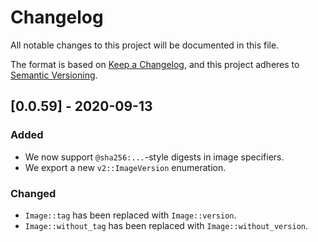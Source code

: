 # Changelog

All notable changes to this project will be documented in this file.

The format is based on [Keep a Changelog](https://keepachangelog.com/en/1.0.0/),
and this project adheres to [Semantic Versioning](https://semver.org/spec/v2.0.0.html).

## [0.0.59] - 2020-09-13

### Added

- We now support `@sha256:...`-style digests in image specifiers.
- We export a new `v2::ImageVersion` enumeration.

### Changed

- `Image::tag` has been replaced with `Image::version`.
- `Image::without_tag` has been replaced with `Image::without_version`.
